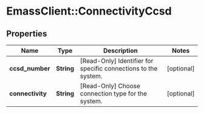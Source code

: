 # EmassClient::ConnectivityCcsd

## Properties
Name | Type | Description | Notes
------------ | ------------- | ------------- | -------------
**ccsd_number** | **String** | [Read-Only] Identifier for specific connections to the system. | [optional] 
**connectivity** | **String** | [Read-Only] Choose connection type for the system. | [optional] 

